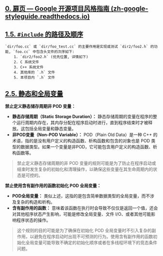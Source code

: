 
##  [0. 扉页 — Google 开源项目风格指南 (zh-google-styleguide.readthedocs.io)](https://zh-google-styleguide.readthedocs.io/en/latest/google-cpp-styleguide/)

## [1.5. ` #include ` 的路径及顺序]( https://zh-google-styleguide.readthedocs.io/en/latest/google-cpp-styleguide/headers/#include )
	`dir/foo.cc` 或 `dir/foo_test.cc` 的主要作用是实现或测试 `dir2/foo2.h` 的功能, `foo.cc` 中包含头文件的次序如下:
		1. `dir2/foo2.h` (优先位置, 详情如下)
		2. C 系统文件
		3. C++ 系统文件
		4. 其他库的 `.h` 文件
		5. 本项目内 `.h` 文件

##  [2.5. 静态和全局变量](https://zh-google-styleguide.readthedocs.io/en/latest/google-cpp-styleguide/scoping/#section-6)

**禁止定义静态储存周期非 POD 变量：**
- **静态存储周期（Static Storage Duration）：** 静态存储周期的变量在程序的整个运行周期内存在，其内存分配在程序启动时进行，直到程序结束时才被释放。这包括全局变量和静态变量。
- **非POD变量（Non-POD Variable）：** POD（Plain Old Data）是一种 C++ 的术语，指的是没有用户定义的构造函数、析构函数和包含的对象也是 POD 类型的数据类型。如果一个变量是非POD，它可能包含用户定义的构造函数、析构函数等。

> 禁止定义静态存储周期的非 POD 变量的规则可能是为了防止在程序启动或结束时发生复杂的初始化和清理操作，以确保这些变量在其生命周期内的状态是可控的。

**禁止使用含有副作用的函数初始化 POD 全局变量：**

- **POD全局变量：** 类似上述，这指的是包含简单数据类型的全局变量，而不涉及复杂的构造和析构。
- **含有副作用的函数：** 意味着该函数在执行时会导致不仅仅是返回一个值，还会对其他程序状态产生影响，可能是修改全局变量、文件 I/O、或者其他可能影响程序状态的操作。

> 这个规则的目的可能是为了确保在初始化 POD 全局变量时不引入复杂的副作用，以避免在程序启动时出现不可预测的行为。使用含有副作用的函数初始化全局变量可能导致不确定的初始化顺序或者在多线程环境下的竞态条件问题。
